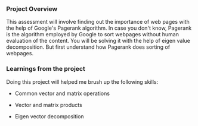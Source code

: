 ### Project Overview

 This assessment will involve finding out the importance of web pages with the help of Google's Pagerank algorithm. In case you don't know, Pagerank is the algorithm employed by Google to sort webpages without human evaluation of the content. You will be solving it with the help of eigen value decomposition. But first understand how Pagerank does sorting of webpages.


### Learnings from the project

 Doing this project will helped me brush up the following skills:

- Common vector and matrix operations

- Vector and matrix products

- Eigen vector decomposition


